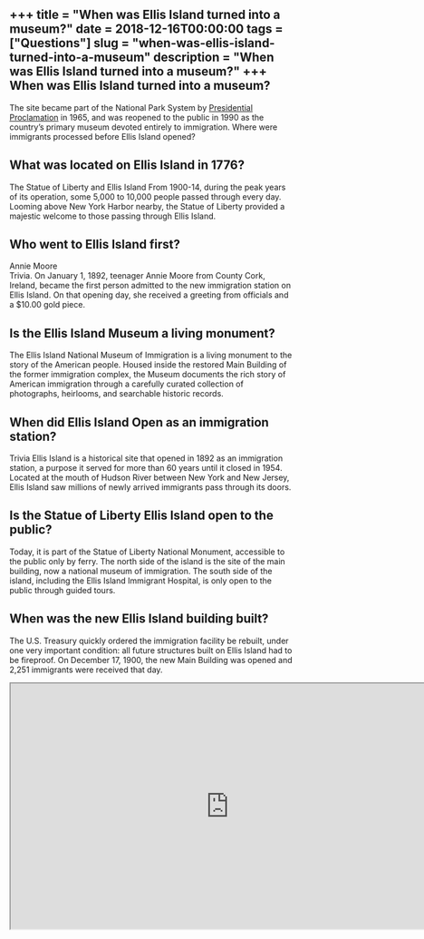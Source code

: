 +++
title = "When was Ellis Island turned into a museum?"
date = 2018-12-16T00:00:00
tags = ["Questions"]
slug = "when-was-ellis-island-turned-into-a-museum"
description = "When was Ellis Island turned into a museum?"
+++
When was Ellis Island turned into a museum?
-------------------------------------------

The site became part of the National Park System by [Presidential Proclamation](https://travel.state.gov/content/travel/en/News/visas-news/presidential-proclamation-restricting-travel-from-southern-africa.html) in 1965, and was reopened to the public in 1990 as the country’s primary museum devoted entirely to immigration. Where were immigrants processed before Ellis Island opened?

What was located on Ellis Island in 1776?
-----------------------------------------

The Statue of Liberty and Ellis Island From 1900-14, during the peak years of its operation, some 5,000 to 10,000 people passed through every day. Looming above New York Harbor nearby, the Statue of Liberty provided a majestic welcome to those passing through Ellis Island.

Who went to Ellis Island first?
-------------------------------

Annie Moore  
Trivia. On January 1, 1892, teenager Annie Moore from County Cork, Ireland, became the first person admitted to the new immigration station on Ellis Island. On that opening day, she received a greeting from officials and a $10.00 gold piece.

Is the Ellis Island Museum a living monument?
---------------------------------------------

The Ellis Island National Museum of Immigration is a living monument to the story of the American people. Housed inside the restored Main Building of the former immigration complex, the Museum documents the rich story of American immigration through a carefully curated collection of photographs, heirlooms, and searchable historic records.

When did Ellis Island Open as an immigration station?
-----------------------------------------------------

Trivia Ellis Island is a historical site that opened in 1892 as an immigration station, a purpose it served for more than 60 years until it closed in 1954. Located at the mouth of Hudson River between New York and New Jersey, Ellis Island saw millions of newly arrived immigrants pass through its doors.

Is the Statue of Liberty Ellis Island open to the public?
---------------------------------------------------------

Today, it is part of the Statue of Liberty National Monument, accessible to the public only by ferry. The north side of the island is the site of the main building, now a national museum of immigration. The south side of the island, including the Ellis Island Immigrant Hospital, is only open to the public through guided tours.

When was the new Ellis Island building built?
---------------------------------------------

The U.S. Treasury quickly ordered the immigration facility be rebuilt, under one very important condition: all future structures built on Ellis Island had to be fireproof. On December 17, 1900, the new Main Building was opened and 2,251 immigrants were received that day.

<iframe allow="accelerometer; autoplay; clipboard-write; encrypted-media; gyroscope; picture-in-picture" allowfullscreen="" class="__youtube_prefs__  epyt-is-override  no-lazyload" data-no-lazy="1" data-origheight="433" data-origwidth="770" data-skipgform_ajax_framebjll="" height="433" id="_ytid_14383" loading="lazy" src="https://www.youtube.com/embed/zWHmExnX-sY?enablejsapi=1&autoplay=0&cc_load_policy=0&cc_lang_pref=&iv_load_policy=1&loop=0&modestbranding=0&rel=1&fs=1&playsinline=0&autohide=2&theme=dark&color=red&controls=1&" title="YouTube player" width="770"></iframe>